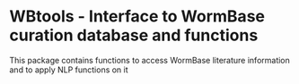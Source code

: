 # WBtools - Interface to WormBase curation database and functions

This package contains functions to access WormBase literature information and to apply 
NLP functions on it